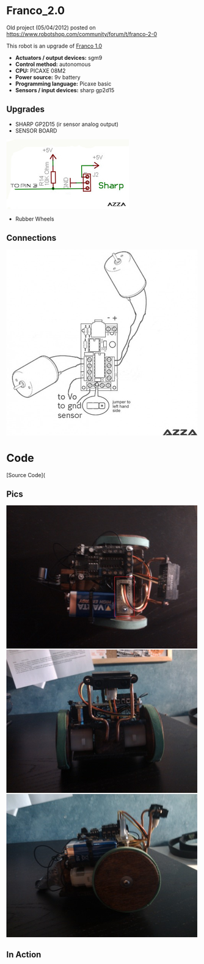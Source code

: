 # Franco_2.0

Old project (05/04/2012) posted on https://www.robotshop.com/community/forum/t/franco-2-0

This robot is an upgrade of [Franco 1.0](https://github.com/AndreAzzalin/Franco_1.0)

- **Actuators / output devices:** sgm9
- **Control method:** autonomous
- **CPU:** PICAXE 08M2
- **Power source:** 9v battery
- **Programming language:** Picaxe basic
- **Sensors / input devices:** sharp gp2d15

## Upgrades

 
- SHARP GP2D15 (ir sensor analog output)
- SENSOR BOARD

![](https://github.com/AndreAzzalin/Franco_2.0/blob/main/Immagine1.jpg)


- Rubber Wheels

## Connections

![](https://github.com/AndreAzzalin/Franco_2.0/blob/main/Immagine3.jpg)

# Code

[Source Code](

## Pics

![](https://github.com/AndreAzzalin/Franco_2.0/blob/main/Immagine2.jpg)
![](https://github.com/AndreAzzalin/Franco_2.0/blob/main/Immagine4.jpg)
![](https://github.com/AndreAzzalin/Franco_2.0/blob/main/Immagine5.jpg)

## In Action 
